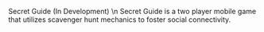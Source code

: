 Secret Guide (In Development) \n
Secret Guide is a two player mobile game that utilizes scavenger hunt mechanics to foster social connectivity. 
